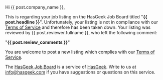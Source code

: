 Hi {{ post.company_name }},

This is regarding your job listing on the HasGeek Job Board titled "**{{ post.headline }}**". Unfortunately, your listing is not in compliance with our [Terms of Service][tos] and therefore has been taken down. Your listing was reviewed by {{ post.reviewer.fullname }}, who left the following comment:

"**{{ post.review_comments }}**"

You are welcome to post a new listing which complies with our [Terms of Service][tos].

The [HasGeek Job Board][jb] is a service of [HasGeek][hg]. Write to us at info@hasgeek.com if you have suggestions or questions on this service.

[tos]: http://jobs.hasgeek.com/tos
[jb]: http://jobs.hasgeek.com
[hg]: http://hasgeek.com
